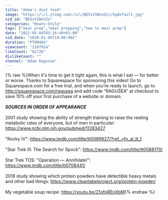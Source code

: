 ```yaml
---
title: "Adam's diet food"
image: "https:\/\/i.ytimg.com\/vi\/BD3sVIWnnZo\/hqdefault.jpg"
vid_id: "BD3sVIWnnZo"
categories: "Howto-Style"
tags: ["meal prep","meal prepping","how to meal prep"]
date: "2022-05-04T03:16:40+03:00"
vid_date: "2020-01-06T19:00:00Z"
duration: "PT8M48S"
viewcount: "2107914"
likeCount: "61726"
dislikeCount: ""
channel: "Adam Ragusea"
---
```

{% raw %}When it's time to get it tight again, this is what I eat — for better or worse. Thanks to Squarespace for sponsoring this video! Go to Squarespace.com for a free trial, and when you’re ready to launch, go to <a rel="nofollow" target="blank" href="http://squarespace.com/ragusea">http://squarespace.com/ragusea</a> and add code “RAGUSEA&quot; at checkout to save 10% off your first purchase of a website or domain.<br /><br />***SOURCES IN ORDER OF APPEARANCE***<br /><br />2001 study showing the ability of strength training to raise the resting metabolic rates of everyone, but of men in particular: <a rel="nofollow" target="blank" href="https://www.ncbi.nlm.nih.gov/pubmed/11283427">https://www.ncbi.nlm.nih.gov/pubmed/11283427</a><br /><br />&quot;Rocky IV&quot;: <a rel="nofollow" target="blank" href="https://www.imdb.com/title/tt0089927/?ref_=fn_al_tt_1">https://www.imdb.com/title/tt0089927/?ref_=fn_al_tt_1</a><br /><br />&quot;Star Trek III: The Search for Spock&quot;: <a rel="nofollow" target="blank" href="https://www.imdb.com/title/tt0088170/">https://www.imdb.com/title/tt0088170/</a><br /><br />Star Trek TOS: &quot;Operation — Annihilate!&quot;: <a rel="nofollow" target="blank" href="https://www.imdb.com/title/tt0708441/">https://www.imdb.com/title/tt0708441/</a><br /><br />2018 study showing which protein powders have detectible heavy metals and other bad things: <a rel="nofollow" target="blank" href="https://www.cleanlabelproject.org/protein-powder/">https://www.cleanlabelproject.org/protein-powder/</a><br /><br />My vegetable soup recipe: <a rel="nofollow" target="blank" href="https://youtu.be/21ofoREnXbM">https://youtu.be/21ofoREnXbM</a>{% endraw %}
